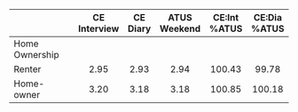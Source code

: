 
|                      | CE<br>Interview |  CE<br>Diary | ATUS<br>Weekend | CE:Int<br>%ATUS | CE:Dia<br>%ATUS |
| -------------------- | :----------: | :----------: | :----------: | :----------: | :----------: |
| Home Ownership       |              |              |              |              |              |
| Renter               |         2.95 |         2.93 |         2.94 |       100.43 |        99.78 |
| Home-owner           |         3.20 |         3.18 |         3.18 |       100.85 |       100.18 |

